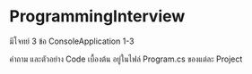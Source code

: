 # ProgrammingInterview
มีโจทย์ 3 ข้อ ConsoleApplication 1-3

คำถาม และตัวอย่าง Code เบื้องต้น อยู่ในไฟล์ Program.cs ของแต่ละ Project

